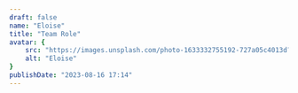 ```yaml
---
draft: false
name: "Eloise"
title: "Team Role"
avatar: {
    src: "https://images.unsplash.com/photo-1633332755192-727a05c4013d?&fit=crop&w=280",
    alt: "Eloise"
}
publishDate: "2023-08-16 17:14"
---
```

